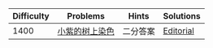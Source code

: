 | Difficulty | Problems | Hints | Solutions |
|------------|------------|-----------|-----------|
| 1400 | [小紫的树上染色](https://ac.nowcoder.com/acm/contest/103948/F) | 二分答案 | [Editorial](https://github.com/aboutliu/Daily_Problem/blob/main/2025/03/17/solution/%E5%B0%8F%E7%B4%AB%E7%9A%84%E6%A0%91%E4%B8%8A%E6%9F%93%E8%89%B2.md) |
